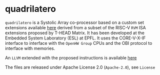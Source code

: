 # quadrilatero

`quadrilatero` is a Systolic Array co-processor based on a custom set extensions available [here](https://github.com/esl-epfl/xheep_matrix_spec)
 derived from a subset of the RISC-V `RVM` ISA extensions proposed by T-HEAD Matrix. 
It has been developed at the Embedded System Laboratory (ESL) at EPFL.
It uses the CORE-V-X-IF interface to interface with the `OpenHW Group` CPUs and the OBI protocol to interface with memories.

An `LLVM` extended with the proposed instructions is available [here](https://github.com/epfl-systemf/rvm-compiler-project)

The files are released under Apache License 2.0 (`Apache-2.0`), see `License`
